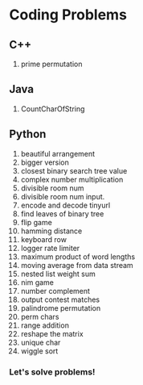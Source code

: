 # Coding Problems

## C++
1. prime permutation 

## Java
1. CountCharOfString

## Python
1. beautiful arrangement 
2. bigger version 
3. closest binary search tree value 
4. complex number multiplication 
5. divisible room num 
6. divisible room num input. 
7. encode and decode tinyurl 
8. find leaves of binary tree 
9. flip game 
10. hamming distance 
11. keyboard row 
12. logger rate limiter 
13. maximum product of word lengths 
14. moving average from data stream 
15. nested list weight sum 
16. nim game 
17. number complement 
18. output contest matches 
19. palindrome permutation 
20. perm chars 
21. range addition 
22. reshape the matrix 
23. unique char 
24. wiggle sort 

### Let's solve problems!
